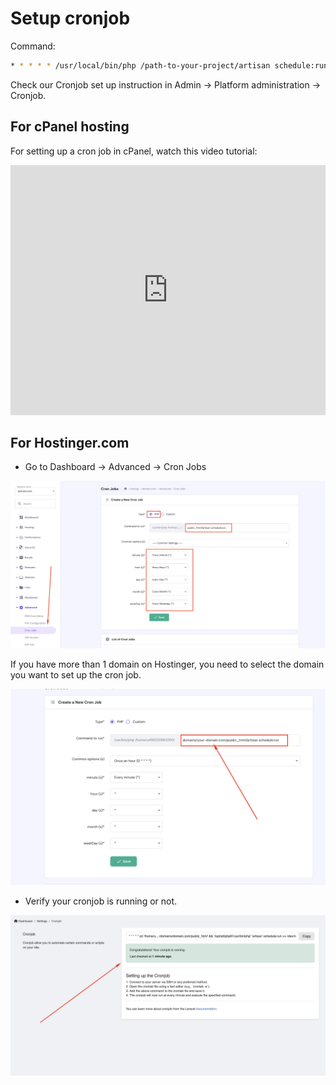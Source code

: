 # Setup cronjob

Command:

```bash
* * * * * /usr/local/bin/php /path-to-your-project/artisan schedule:run >> /dev/null 2>&1
```

Check our Cronjob set up instruction in Admin -> Platform administration -> Cronjob.

## For cPanel hosting

For setting up a cron job in cPanel, watch this video tutorial:

<iframe width="100%" height="400" src="https://www.youtube.com/embed/t5mjWGegE-g" title="YouTube video player" frameborder="0" allow="accelerometer; autoplay; clipboard-write; encrypted-media; gyroscope; picture-in-picture; web-share" allowfullscreen></iframe>

## For Hostinger.com

* Go to Dashboard -> Advanced -> Cron Jobs

![Image](../cms/images/cronjob-setup-on-hostinger.png)

If you have more than 1 domain on Hostinger, you need to select the domain you want to set up the cron job.

![Image](../cms/images/cronjob-setup-on-hostinger-multiple-domains.png)

* Verify your cronjob is running or not.

![Image](../cms/images/cronjob-verify.png)
